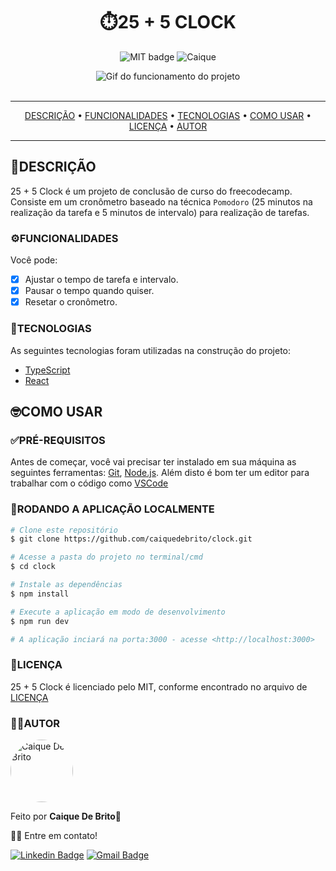 <h1 align="center">⏱️25 + 5 CLOCK</h1>

<div align="center">

![MIT badge](https://img.shields.io/github/license/caiquedebrito/javascript) ![Caique](https://img.shields.io/badge/by-caiquedebrito-red)
  
</div>

<div align="center">
    <img src="https://user-images.githubusercontent.com/88737351/184548820-963a4c0d-8b99-499b-af37-820215232c5e.png
" alt="Gif do funcionamento do projeto"/>
</div>

<br>
<hr>
<p align="center">
    <a href="#descrição">DESCRIÇÃO</a> • <a href="#funcionalidades">FUNCIONALIDADES</a>  • <a href="#tecnologias">TECNOLOGIAS</a> • <a href="#como-usar">COMO USAR</a> • <a href="#licença">LICENÇA</a> • <a href="#autor">AUTOR</a>
</p>
<hr>


## 📝DESCRIÇÃO
25 + 5 Clock é um projeto de conclusão de curso do freecodecamp. Consiste em um cronômetro baseado na técnica `Pomodoro` (25 minutos na realização da tarefa e 5 minutos de intervalo) para realização de tarefas.

### ⚙️FUNCIONALIDADES
Você pode: 

- [x] Ajustar o tempo de tarefa e intervalo.
- [x] Pausar o tempo quando quiser.
- [x] Resetar o cronômetro.

### 🤖TECNOLOGIAS

As seguintes tecnologias foram utilizadas na construção do projeto:

- [TypeScript](link)
- [React](link)



## 🤓COMO USAR

### ✅PRÉ-REQUISITOS

Antes de começar, você vai precisar ter instalado em sua máquina as seguintes ferramentas:
[Git](https://git-scm.com), [Node.js](https://nodejs.org/en/). 
Além disto é bom ter um editor para trabalhar com o código como [VSCode](https://code.visualstudio.com/)

### 🚀RODANDO A APLICAÇÃO LOCALMENTE

```bash
# Clone este repositório
$ git clone https://github.com/caiquedebrito/clock.git

# Acesse a pasta do projeto no terminal/cmd
$ cd clock

# Instale as dependências
$ npm install

# Execute a aplicação em modo de desenvolvimento
$ npm run dev

# A aplicação inciará na porta:3000 - acesse <http://localhost:3000>
```


### 📃LICENÇA

25 + 5 Clock é licenciado pelo MIT, conforme encontrado no arquivo de [LICENÇA](./LICENSE)

### 🧑‍💻AUTOR

<a href="https://github.com/caiquedebrito">
 <img style="border-radius: 50%;" src="https://avatars.githubusercontent.com/u/88737351?v=4" width="100px;" alt="Caique De Brito"/>
</a>

Feito por <b>Caique De Brito</b>🦾

👋🏽 Entre em contato!

[![Linkedin Badge](https://img.shields.io/badge/-caiquedebrito-blue?style=flat-square&logo=Linkedin&logoColor=white&link=https://www.linkedin.com/in/caiquedebrito/)](https://www.linkedin.com/in/caiquedebrito/) 
[![Gmail Badge](https://img.shields.io/badge/-caiquedebritoo@gmail.com-c14438?style=flat-square&logo=Gmail&logoColor=white&link=mailto:caiquedebritoo@gmail.com)](mailto:caiquedebritoo@gmail.com)